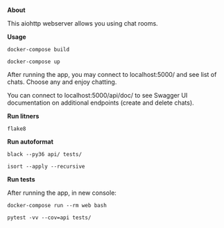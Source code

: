 **About**

This aiohttp webserver allows you using chat rooms. 

**Usage**

```
docker-compose build

docker-compose up
```

After running the app, you may connect to localhost:5000/ and see list of chats. Choose any and enjoy chatting.

You can connect to localhost:5000/api/doc/ to see Swagger UI documentation on additional endpoints (create and delete chats).

**Run litners**

`flake8`

**Run autoformat**

`black --py36 api/ tests/`

`isort --apply --recursive`

**Run tests**

After running the app, in new console:

```
docker-compose run --rm web bash

pytest -vv --cov=api tests/
```